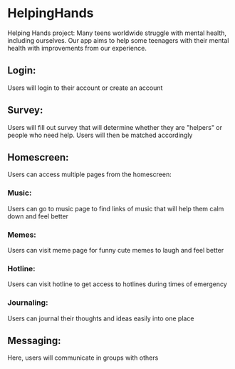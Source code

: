 # HelpingHands
Helping Hands project: Many teens worldwide struggle with mental health, including ourselves. Our app aims to help some teenagers with their mental health with improvements from our experience. 
## Login: 
Users will login to their account or create an account 
## Survey: 
Users will fill out survey that will determine whether they are "helpers" or people who need help. Users will then be matched accordingly
## Homescreen: 
Users can access multiple pages from the homescreen:
  ### Music: 
  Users can go to music page to find links of music that will help them calm down and feel better
  ### Memes: 
  Users can visit meme page for funny cute memes to laugh and feel better
  ### Hotline: 
  Users can visit hotline to get access to hotlines during times of emergency
  ### Journaling: 
  Users can journal their thoughts and ideas easily into one place
## Messaging: 
Here, users will communicate in groups with others
